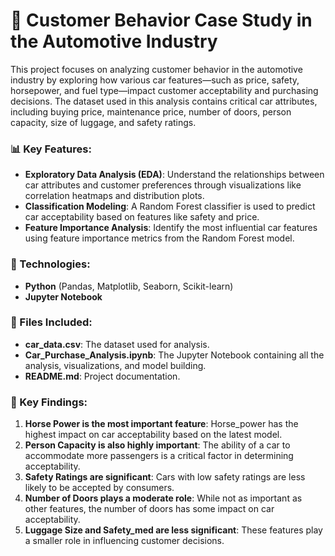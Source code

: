 # 🚗 Customer Behavior Case Study in the Automotive Industry

This project focuses on analyzing customer behavior in the automotive industry by exploring how various car features—such as price, safety, horsepower, and fuel type—impact customer acceptability and purchasing decisions. The dataset used in this analysis contains critical car attributes, including buying price, maintenance price, number of doors, person capacity, size of luggage, and safety ratings.

### 📊 Key Features:
- **Exploratory Data Analysis (EDA)**: Understand the relationships between car attributes and customer preferences through visualizations like correlation heatmaps and distribution plots.
- **Classification Modeling**: A Random Forest classifier is used to predict car acceptability based on features like safety and price.
- **Feature Importance Analysis**: Identify the most influential car features using feature importance metrics from the Random Forest model.

### 🚀 Technologies:
- **Python** (Pandas, Matplotlib, Seaborn, Scikit-learn)
- **Jupyter Notebook**

### 📂 Files Included:
- **car_data.csv**: The dataset used for analysis.
- **Car_Purchase_Analysis.ipynb**: The Jupyter Notebook containing all the analysis, visualizations, and model building.
- **README.md**: Project documentation.

### 🔑 Key Findings:
1. **Horse Power is the most important feature**: Horse_power has the highest impact on car acceptability based on the latest model.
2. **Person Capacity is also highly important**: The ability of a car to accommodate more passengers is a critical factor in determining acceptability.
3. **Safety Ratings are significant**: Cars with low safety ratings are less likely to be accepted by consumers.
4. **Number of Doors plays a moderate role**: While not as important as other features, the number of doors has some impact on car acceptability.
5. **Luggage Size and Safety_med are less significant**: These features play a smaller role in influencing customer decisions.
